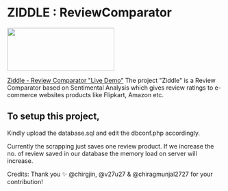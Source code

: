 # ZIDDLE : ReviewComparator
<img src="http://try.ziddle.net/css/logo.png" width="250" height="100">

[Ziddle - Review Comparator "Live Demo"](http://try.ziddle.net/)
The project "Ziddle" is a Review Comparator based on Sentimental Analysis which gives review ratings to e-commerce websites products like Flipkart, Amazon etc.

## To setup this project,
Kindly upload the database.sql and edit the dbconf.php accordingly.

Currently the scrapping just saves one review product. If we increase the no. of review saved in our database the memory load on server will increase. 

Credits: Thank you :sparkles: @chirgjin, @v27u27 & @chiragmunjal2727 for your contribution!